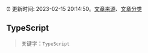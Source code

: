 :alarm_clock: 更新时间: 2023-02-15 20:14:50。[文章来源](/README.md)、[文章分类](/TAGS.md)

## TypeScript


> 关键字：`TypeScript`



